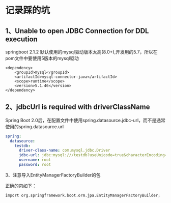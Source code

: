 # 记录踩的坑

## 1、Unable to open JDBC Connection for DDL execution

springboot 2.1.2 默认使用的mysql驱动版本太高(8.0+),开发用的5.7，所以在pom文件中要使用5版本的mysql驱动

```pom
<dependency>
    <groupId>mysql</groupId>
    <artifactId>mysql-connector-java</artifactId>
    <scope>runtime</scope>
    <version>5.1.46</version>
</dependency>
```



## 2、jdbcUrl is required with driverClassName

Spring Boot 2.0后，在配置文件中使用spring.datasource.jdbc-url，而不是通常使用的spring.datasource.url

```yml
spring:
  datasource:
    testdb:
      driver-class-name: com.mysql.jdbc.Driver
      jdbc-url: jdbc:mysql:///testdb?useUnicode=true&characterEncoding=utf-8
      username: root
      password: root
```

3、注意导入EntityManagerFactoryBuilder的包

正确的包如下：

```
import org.springframework.boot.orm.jpa.EntityManagerFactoryBuilder;
```